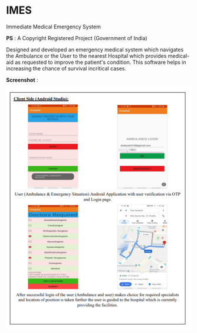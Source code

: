 # IMES
Immediate Medical Emergency System


**PS** : A Copyright Registered Project (Government of India)

Designed and developed an emergency medical system which navigates the Ambulance or the User to the nearest Hospital which provides medical-aid as requested to improve the patient's condition. This software helps in increasing the chance of survival incritical cases.


**Screenshot** :


  ![](Screenshot%20(150).png)
